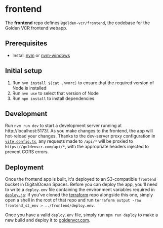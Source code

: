 # frontend

The **frontend** repo defines `@golden-vcr/frontend`, the codebase for the Golden VCR
frontend webapp.

## Prerequisites

- Install [nvm](https://github.com/nvm-sh/nvm) or
  [nvm-windows](https://github.com/coreybutler/nvm-windows)

## Initial setup

1. Run `nvm install $(cat .nvmrc)` to ensure that the required version of Node is
   installed
2. Run `nvm use` to select that version of Node
3. Run `npm install` to install dependencies

## Development

Run `nvm run dev` to start a development server running at http://localhost:5173/. As
you make changes to the frontend, the app will hot-reload your changes. Thanks to the
dev-server proxy configuration in [`vite.config.ts`](./vite.config.ts), any requests
made to `/api/*` will be proxied to `https://goldenvcr.com/api/*`, with the appropriate
headers injected to prevent CORS errors.

## Deployment

Once the frontend app is built, it's deployed to an S3-compatible `frontend` bucket in
DigitalOcean Spaces. Before you can deploy the app, you'll need to write a `deploy.env`
file containing the environment variables required in [`deploy.js`](./deploy.js): if
you've cloned the [terraform](https://github.com/golden-vcr/terraform) repo alongside
this one, simply open a shell in the root of that repo and run
`terraform output -raw frontend_s3_env > ../frontend/deploy.env`.

Once you have a valid `deploy.env` file, simply run `npm run deploy` to make a new
build and deploy it to [goldenvcr.com](https://goldenvcr.com).
